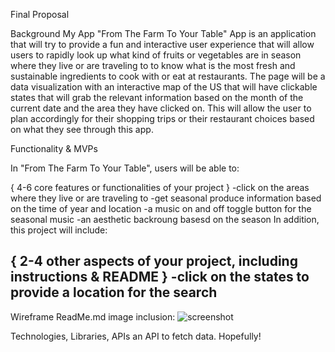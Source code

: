 Final Proposal

Background
My App "From The Farm To Your Table" App is an application that will try to provide a fun and interactive user experience that will allow users to rapidly look up what kind of fruits or vegetables are in season where they live or are traveling to to know what is the most fresh and sustainable ingredients to cook with or eat at restaurants. The page will be a data visualization with an interactive map of the US that will have clickable states that will grab the relevant information based on the month of the current date and the area they have clicked on. This will allow the user to plan accordingly for their shopping trips or their restaurant choices based on what they see through this app.

Functionality & MVPs

In "From The Farm To Your Table", users will be able to:

{ 4-6 core features or functionalities of your project }
-click on the areas where they live or are traveling to
-get seasonal produce information based on the time of year and location
-a music on and off toggle button for the seasonal music
-an aesthetic backroung basesd on the season
In addition, this project will include:

{ 2-4 other aspects of your project, including instructions & README }
-click on the states to provide a location for the search
-

Wireframe
ReadMe.md image inclusion: ![screenshot](./ReadMe_Wireframe/Screenshot.png)




Technologies, Libraries, APIs
an API to fetch data. Hopefully!
